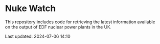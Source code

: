 # Nuke Watch

This repository includes code for retrieving the latest information available on the output of EDF nuclear power plants in the UK.

Last updated: 2024-07-06 14:10